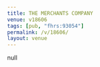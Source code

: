 ```yaml
---
title: THE MERCHANTS COMPANY
venue: v18606
tags: [pub, "fhrs:93054"]
permalink: /v/18606/
layout: venue
---
```

null